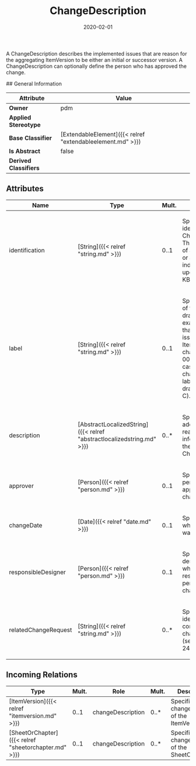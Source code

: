 ﻿---
title: ChangeDescription
toc: false
type: specs
date: "2020-02-01"
draft: false
specification: VEC
version: 1.2.0
documentType: "Recommendation"
elementType: Class
classes:
  - ChangeDescription
menu_name: vec-1.2.0
---
<p> A ChangeDescription describes the implemented issues that are reason for the aggregating ItemVersion to be either an initial or successor version. A ChangeDescription can optionally define the person who has approved the change.      </p>
## General Information

| Attribute               | Value |
|-------------------------|-------|
| **Owner**               | pdm |
| **Applied Stereotype**  |   |
| **Base Classifier**     | [ExtendableElement]({{< relref "extendableelement.md" >}})<br/>  |
| **Is Abstract**         | false |
| **Derived Classifiers** |   |

## Attributes
|  Name  |  Type  |  Mult.  |  Description  |  Owning Classifier  |
|--------|--------|---------|---------------|--------------|
|identification | [String]({{< relref "string.md" >}}) | 0..1 | <p> Specifies an identifier for the ChangeDescription. This can be the ID of a change order or an ID which indicates model upgrading. (see KBLFRM-249)      </p> | [ChangeDescription]({{< relref "changedescription.md" >}}) |
|label | [String]({{< relref "string.md" >}}) | 0..1 | <p> Specifies the label of the change on a drawing for example. If more than one change is issued with one ItemVersion (e.g. change 0001, 0002), in some cases the different changes are labelled on the drawing (e.g. A, B, C).      </p> | [ChangeDescription]({{< relref "changedescription.md" >}}) |
|description | [AbstractLocalizedString]({{< relref "abstractlocalizedstring.md" >}}) | 0..* | <p>Specifies additional, human readable, information about the ChangeDescription. </p> | [ChangeDescription]({{< relref "changedescription.md" >}}) |
|approver | [Person]({{< relref "person.md" >}}) | 0..1 | <p> Specifies the person who has approved the change.      </p> | [ChangeDescription]({{< relref "changedescription.md" >}}) |
|changeDate | [Date]({{< relref "date.md" >}}) | 0..1 | <p> Specifies the date when the change was performed.      </p> | [ChangeDescription]({{< relref "changedescription.md" >}}) |
|responsibleDesigner | [Person]({{< relref "person.md" >}}) | 0..1 | <p>Specifies the design engineer who is/was responsible to perform the change. </p> | [ChangeDescription]({{< relref "changedescription.md" >}}) |
|relatedChangeRequest | [String]({{< relref "string.md" >}}) | 0..* | <p> Specifies the identification of a corresponding change request. (see KBLFRM-249)      </p> | [ChangeDescription]({{< relref "changedescription.md" >}}) |

##  Incoming Relations
|    Type  |   Mult.  |   Role    |   Mult.   |   Description  |
|----------|----------|-----------|-----------|----------------|
| [ItemVersion]({{< relref "itemversion.md" >}}) | 0..1 | changeDescription | 0..* | Specifies the change history of the ItemVersion. |
| [SheetOrChapter]({{< relref "sheetorchapter.md" >}}) | 0..1 | changeDescription | 0..* | Specifies the change history of the SheetOrChapter. |
